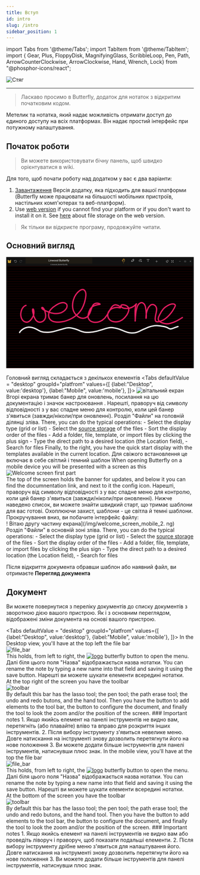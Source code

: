 ```yaml
---
title: Вступ
id: intro
slug: /intro
sidebar_position: 1
---
```


import Tabs from '@theme/Tabs';
import TabItem from '@theme/TabItem';
import { Gear, Plus, FloppyDisk, MagnifyingGlass, ScribbleLoop, Pen, Path, ArrowCounterClockwise, ArrowClockwise, Hand, Wrench, Lock} from "@phosphor-icons/react";

![Стяг](/img/banner.png)

---

> Ласкаво просимо в Butterfly, додаток для нотаток з відкритим початковим кодом.

Метелик та нотатка, який надає можливість отримати доступ до єдиного доступу на всіх платформах. Він надає простий інтерфейс при потужному налаштування.

## Початок роботи

> Ви можете використовувати бічну панель, щоб швидко орієнтуватися в wiki.


Для того, щоб почати роботу над додатком у вас є два варіанти:
1. [Завантаження](/downloads) Версія додатку, яка підходить для вашої платформи (Butterfly може працювати на більшості мобільних пристроїв, настільних комп'ютерах та веб-платформ).
2. Use [web version](https://butterfly.linwood.dev) if you cannot find your platform or if you don't want to install it on it. See [here](storage#web) about file storage on the web version.

> Як тільки ви відкриєте програму, продовжуйте читати.



## Основний вигляд

![Основний вигляд](main.png)

Головний вигляд складається з декількох елементів
<Tabs
    defaultValue = "desktop"
    groupId="platfrom"
        values={[
        {label:"Desktop", value:'desktop'},
 {label:"Mobile", value:'mobile'},
 ]}>
    <TabItem value="desktop">
        ![вітальний екран](/img/welcome_screen_desktop.png)
        Вгорі екрана тримає банер для оновлень, посилання на цю документацію і значок настроювання <Gear/>. Нарешті, праворуч від символу відповідності з <Gear/> у вас спадне меню для контролю, коли цей банер з'явиться (завжди/ніколи/при оновленні).
        Розділ "Файли" на головній ділянці зліва. There, you can do the typical operations:
            - Select the display type (grid or list)
            - Select the [source storage](storage) of the files
            - Sort the display order of the files
            - Add a folder, file, template, or import files by clicking the <Plus/> plus sign
            - Type the direct path to a desired location (the Location field),
            - Search for files
        Finally, to the right, you have the quick start display with the templates available in the current location. Для свіжого встановлення це включає в себе світлий і темний шаблон
    </TabItem>
    <TabItem value="mobile">
        When opening Butterfly on a mobile device you will be presented with a screen as this
        ![Welcome screen first part](/img/welcome_screen_mobile_1.png)   
        The top of the screen holds the banner for updates, and below it you can find the documnentation link, and next to it the <Gear/> config icon. Нарешті, праворуч від символу відповідності з <Gear/> у вас спадне меню для контролю, коли цей банер з'явиться (завжди/ніколи/при оновленні).
        Нижче наведено список, ви можете знайти швидкий старт, що тримає шаблони для вас готові. Охоплюючи захист, шаблони - це світла й темні шаблони. 
        Прокручування вниз, ви побачите інтерфейс файлу:
        \
        ! Вітаю другу частину екрана](/img/welcome_screen_mobile_2. ng)  
        Розділ "Файли" в основній зоні зліва. There, you can do the typical operations:
        - Select the display type (grid or list)
        - Select the [source storage](storage) of the files
        - Sort the display order of the files
        - Add a folder, file, template, or import files by clicking the <Plus/> plus sign
        - Type the direct path to a desired location (the Location field),
        - Search for files
    </TabItem>
</Tabs>

Після відкриття документа обравши шаблон або наявний файл, ви отримаєте **Перегляд документа**

## Документ

Ви можете повернутися з переліку документів до списку документів з зворотною дією вашого пристрою. Як і з основним переглядом, відображені зміни документа на основі вашого пристрою. 

<Tabs
    defaultValue = "desktop"
    groupId="platfrom"
        values={[
        {label:"Desktop", value:'desktop'},
 {label:"Mobile", value:'mobile'},
 ]}>
    <TabItem value="desktop">
        In the Desktop view, you'll have at the top left the file bar\
        ![file_bar](/img/document_view_file_bar.png)\
        This holds, from left to right, the 
        [<img alt="logo" src="/img/logo.png" width="16"/>](/img/logo.png)
        butterfly button to open the menu. Далі біля цього поля "Назва" відображається назва нотатки. You can rename the note by typing a new name into that field and saving it using the <FloppyDisk/> save button. Нарешті ви можете <MagnifyingGlass/> шукати елементи всередині нотатки.
        \
        At the top right of the screen you have the toolbar\
        ![toolbar](/img/document_view_toolbar.png)\
        By default this bar has the <ScribbleLoop/> lasso tool; the <Pen/> pen tool; the <Path/> path erase tool; the <ArrowCounterClockwise/> undo and <ArrowClockwise/> redo butons, and the <Hand/> hand tool. Then you have the <Plus/> button to add elements to the tool bar, the <Wrench/> button to configure the document, and finally the <Lock/> tool to look the zoom and/or the position of the screen. 
        ### Important notes
        1. Якщо якийсь елемент на панелі інструментів не видно вам, перетягніть (або плавайте) вліво та вправо для розкриття інших інструментів. 
        2. Після вибору інструменту з'явиться невелике меню. Довге натискання на інструменті знову дозволить перетягнути його на нове положення
        3. Ви можете додати більше інструментів для панелі інструментів, натиснувши <Plus/> плюс знак. 
    </TabItem>
    <TabItem value="mobile">
        In the mobile view, you'll have at the top the file bar\
        ![file_bar](/img/document_view_file_bar.png)\
        This holds, from left to right, the 
        [<img alt="logo" src="/img/logo.png" width="16"/>](/img/logo.png)
        butterfly button to open the menu. Далі біля цього поля "Назва" відображається назва нотатки. You can rename the note by typing a new name into that field and saving it using the <FloppyDisk/> save button. Нарешті ви можете <MagnifyingGlass/> шукати елементи всередині нотатки.
        \
        At the bottom of the screen you have the toolbar\
        ![toolbar](/img/document_view_toolbar.png)\
        By default this bar has the <ScribbleLoop/> lasso tool; the <Pen/> pen tool; the <Path/> path erase tool; the <ArrowCounterClockwise/> undo and <ArrowClockwise/> redo butons, and the <Hand/> hand tool. Then you have the <Plus/> button to add elements to the tool bar, the <Wrench/> button to configure the document, and finally the <Lock/> tool to look the zoom and/or the position of the screen. 
        ### Important notes
        1. Якщо якийсь елемент на панелі інструментів не видно вам або проведіть ліворуч і праворуч, щоб показати подальші елементи. 
        2. Після вибору інструменту дрібне меню з'явиться для налаштування його. Довге натискання на інструменті знову дозволить перетягнути його на нове положення
        3. Ви можете додати більше інструментів для панелі інструментів, натиснувши <Plus/> плюс знак. 
    </TabItem>
</Tabs>
	

